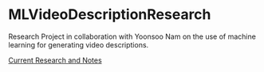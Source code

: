 # MLVideoDescriptionResearch
Research Project in collaboration with Yoonsoo Nam on the use of machine learning for generating video descriptions.

[Current Research and Notes](https://github.com/aLehav/MLVideoDescriptionResearch/blob/main/sources/adam.pdf)
